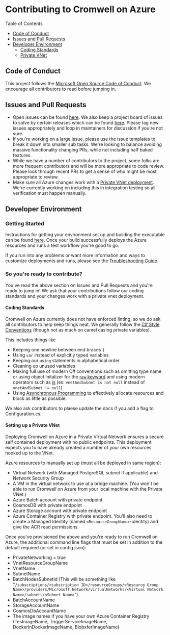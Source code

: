 # Contributing to Cromwell on Azure
Table of Contents
- [Code of Conduct](#code-of-conduct)
- [Issues and Pull Requests](#issues-and-pull-requests)
- [Developer Environment](#developer-environment)
  - [Coding Standards](#coding-standards)
  - [Private VNet](#setting-up-a-private-vnet)

## Code of Conduct 
This project follows the [Microsoft Open Source Code of Conduct](https://github.com/microsoft/CromwellOnAzure/blob/main/CODE_OF_CONDUCT.md). We encourage all contributors to read before jumping in.

## Issues and Pull Requests
- Open issues can be found [here](https://github.com/microsoft/CromwellOnAzure/issues). We also keep a project board of issues to solve by certain releases which can be found [here](https://github.com/microsoft/CromwellOnAzure/projects). Please tag new issues appropriately and loop in maintainers for discussion if you're not sure. 
- If you're working on a large issue, please use the issue templates to break it down into smaller sub tasks. We're looking to balance avoiding massive functionality changing PRs, while not including half baked features.
- While we have a number of contributors to the project, some folks are more frequent contributors and will be more appropriate to code review. Please look through recent PRs to get a sense of who might be most appropriate to review.
- Make sure all Azure changes work with a [Private VNet deployment](#setting-up-a-private-vnet). We're currently working on including this in integration testing so all verification must happen manually.

## Developer Environment
### Getting Started
Instructions for getting your environment set up and building the executable can be found [here](https://github.com/microsoft/CromwellOnAzure#optional-build-the-executable-yourself). Once your build successfully deploys the Azure resources and runs a test workflow you're good to go. 

If you run into any problems or want more information and ways to customize deployments and runs, please see the [Troubleshooting Guide](https://github.com/microsoft/CromwellOnAzure/blob/main/docs/troubleshooting-guide.md). 
### So you're ready to contribute?
You've read the above section on Issues and Pull Requests and you're ready to jump in! We ask that your contributions follow our coding standards and your changes work with a private vnet deployment.

#### Coding Standards 
Cromwell on Azure currently does not have enforced linting, so we do ask all contributors to help keep things neat. We generally follow the [C# Style Conventions](https://docs.microsoft.com/en-us/dotnet/csharp/fundamentals/coding-style/coding-conventions) (though not as much on camel casing private variables). 

This includes things like 
- Keeping one newline between end braces `}` 
- Using `var` instead of explicitly typed variables
- Keeping our `using` statements in alphabetical order
- Cleaning up unused variables
- Making full use of modern C# conventions such as omitting type name or using object initalizer for the [`new` keyword](https://docs.microsoft.com/en-us/dotnet/csharp/language-reference/operators/new-operator#constructor-invocation) and using modern operators such as [is](https://docs.microsoft.com/en-us/dotnet/csharp/language-reference/operators/is) (ex: `vnetAndSubnet is not null` instead of `vnetAndSubnet != null`)
- Using [Asynchronous Programming](https://docs.microsoft.com/en-us/dotnet/csharp/programming-guide/concepts/async/) to effectively allocate resources and block as little as possible.

We also ask contributors to plaese update the docs if you add a flag to Configuration.cs.

#### Setting up a Private VNet
Deploying Cromwell on Azure in a Private Virtual Network ensures a secure self contained deployment with no public endpoints. This deployment expects you to have already created a number of your own resources hooked up to the VNet. 

Azure resources to manually set up (must all be deployed in same region): 
- Virtual Network (with Managed PostgreSQL subnet if applicable) and Network Security Group
- A VM in the virtual network to use at a bridge machine. (You won't be able to run Cromwell on Azure from your local machine with the Private VNet.)
- Azure Batch account with private endpoint
- CosmosDB with private endpoint
- Azure Storage account with private endpoint
- Azure Container Registry with private endpoint. You'll also need to create a Managed Identity (named `<ResourceGroupName>`-identity) and give the ACR read permissions. 

Once you've provisioned the above and you're ready to run Cromwell on Azure, the additional command line flags that must be set in addition to the default required (or set in config.json):
- PrivateNetworking = true
- VnetResourceGroupName
- VnetName 
- SubnetName 
- BatchNodesSubnetId (This will be something like "`/subscriptions/<subscription ID>/resourceGroups/<Resource Group Name>/providers/Microsoft.Network/virtualNetworks/<Virtual Network Name>/subnets/<Subnet Name>`")
- BatchAccountName
- StorageAccountName 
- CosmosDbAccountName
- The image names if you have your own Azure Container Registry (TesImageName, TriggerServiceImageName, DockerInDockerImageName, BlobxferImageName)

